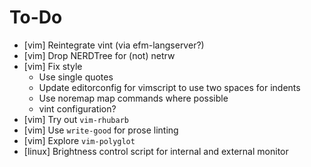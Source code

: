 # To-Do
- [vim] Reintegrate vint (via efm-langserver?)
- [vim] Drop NERDTree for (not) netrw
- [vim] Fix style
    - Use single quotes
    - Update editorconfig for vimscript to use two spaces for indents
    - Use noremap map commands where possible
    - vint configuration?
- [vim] Try out `vim-rhubarb`
- [vim] Use `write-good` for prose linting
- [vim] Explore `vim-polyglot`
- [linux] Brightness control script for internal and external monitor
